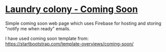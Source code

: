 # [Laundry colony - Coming Soon](https://laundrycolony.com/)
Simple coming soon web page which uses Firebase for hosting and storing "notify me when ready" emails.

I have used coming soon template from: https://startbootstrap.com/template-overviews/coming-soon/
